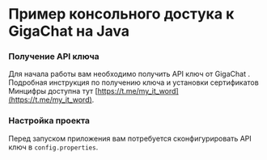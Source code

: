 # Пример консольного достука к GigaChat на Java

### Получение API ключа

Для начала работы вам необходимо получить API ключ от GigaChat . Подробная инструкция по получению ключа и установки сертификатов Минцифры доступна тут [https://t.me/my_it_word](https://t.me/my_it_word).

### Настройка проекта

Перед запуском приложения вам потребуется сконфигурировать API ключ в `config.properties`.
